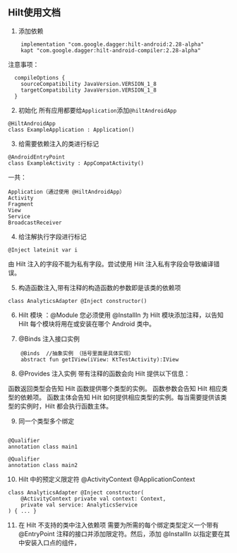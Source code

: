 ## Hilt使用文档

1. 添加依赖
```
    implementation "com.google.dagger:hilt-android:2.28-alpha"
    kapt "com.google.dagger:hilt-android-compiler:2.28-alpha"
```

注意事项：
```
  compileOptions {
    sourceCompatibility JavaVersion.VERSION_1_8
    targetCompatibility JavaVersion.VERSION_1_8
  }
```

2. 初始化
所有应用都要给`Application`添加`@hiltAndroidApp`
```
@HiltAndroidApp
class ExampleApplication : Application()
```

3. 给需要依赖注入的类进行标记
```
@AndroidEntryPoint
class ExampleActivity : AppCompatActivity()
```
一共：
```
Application（通过使用 @HiltAndroidApp）
Activity
Fragment
View
Service
BroadcastReceiver
```

4. 给注解执行字段进行标记
```
@Inject lateinit var i
```
由 Hilt 注入的字段不能为私有字段。尝试使用 Hilt 注入私有字段会导致编译错误。

5. 构造函数注入,带有注释的构造函数的参数即是该类的依赖项
```
class AnalyticsAdapter @Inject constructor() 
```

6. Hilt 模块 ：@Module
您必须使用 @InstallIn 为 Hilt 模块添加注释，以告知 Hilt 每个模块将用在或安装在哪个 Android 类中。

7. @Binds 注入接口实例
```
    @Binds  //抽象实例 （括号里面是具体实现）
    abstract fun getIView(iView: KtTestActivity):IView
```

8. @Provides 注入实例
带有注释的函数会向 Hilt 提供以下信息：

函数返回类型会告知 Hilt 函数提供哪个类型的实例。
函数参数会告知 Hilt 相应类型的依赖项。
函数主体会告知 Hilt 如何提供相应类型的实例。每当需要提供该类型的实例时，Hilt 都会执行函数主体。

9. 同一个类型多个绑定
```

@Qualifier
annotation class main1

@Qualifier
annotation class main2
```

10. Hilt 中的预定义限定符 @ActivityContext @ApplicationContext
```
class AnalyticsAdapter @Inject constructor(
    @ActivityContext private val context: Context,
    private val service: AnalyticsService
) { ... }
```

11. 在 Hilt 不支持的类中注入依赖项
 需要为所需的每个绑定类型定义一个带有 @EntryPoint 注释的接口并添加限定符。然后，添加 @InstallIn 以指定要在其中安装入口点的组件，
```

```
